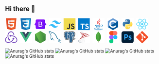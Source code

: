 ## Hi there 👋

<div>
  <img src="https://github.com/devicons/devicon/blob/master/icons/html5/html5-original.svg" title="HTML5" alt="HTML" width="40" height="40"/>&nbsp;
  <img src="https://github.com/devicons/devicon/blob/master/icons/css3/css3-original.svg"  title="CSS3" alt="CSS" width="40" height="40"/>&nbsp;
  <img src="https://github.com/devicons/devicon/blob/master/icons/bootstrap/bootstrap-original.svg"  title="BOOTSTRAP 5" alt="BOOTSTRAP" width="40" height="40"/>&nbsp;
  <img src="https://github.com/devicons/devicon/blob/master/icons/tailwindcss/tailwindcss-original.svg"  title="TAILWIND CSS" alt="TAILWINDCSS" width="40" height="40"/>&nbsp;
  <img src="https://github.com/devicons/devicon/blob/master/icons/javascript/javascript-original.svg" title="JavaScript" alt="JavaScript" width="40" height="40"/>&nbsp;
  <img src="https://github.com/devicons/devicon/blob/master/icons/typescript/typescript-original.svg" title="TypeScript" alt="TypeScript" width="40" height="40"/>&nbsp;
  <img src="https://github.com/devicons/devicon/blob/master/icons/java/java-original.svg" title="Java" alt="Java" width="40" height="40"/>&nbsp;
  <img src="https://github.com/devicons/devicon/blob/master/icons/c/c-original.svg" title="C" alt="C" width="40" height="40"/>&nbsp;
  <img src="https://github.com/devicons/devicon/blob/master/icons/python/python-original.svg" title="Python" alt="Python" width="40" height="40"/>&nbsp;
  <img src="https://github.com/devicons/devicon/blob/master/icons/react/react-original.svg" title="React" alt="React" width="40" height="40"/>&nbsp;
  <img src="https://github.com/devicons/devicon/blob/master/icons/redux/redux-original.svg" title="Redux" alt="Redux " width="40" height="40"/>&nbsp;
  <img src="https://github.com/devicons/devicon/blob/master/icons/vuejs/vuejs-original.svg" title="Vue" alt="Vue" width="40" height="40"/>&nbsp;
  <img src="https://github.com/devicons/devicon/blob/master/icons/nodejs/nodejs-original.svg" title="NodeJS" alt="NodeJS" width="40" height="40"/>&nbsp;
  <img src="https://github.com/devicons/devicon/blob/master/icons/mysql/mysql-original.svg" title="MySQL"  alt="MySQL" width="40" height="40"/>&nbsp;
  <img src="https://github.com/devicons/devicon/blob/master/icons/postgresql/postgresql-original.svg" title="POSTGRESQL"  alt="POSTGRESQL" width="40" height="40"/>&nbsp;
  <img src="https://github.com/devicons/devicon/blob/master/icons/microsoftsqlserver/microsoftsqlserver-original.svg" title="SQLSERVER"  alt="SQLSERVER" width="40" height="40"/>&nbsp;
  <img src="https://github.com/devicons/devicon/blob/master/icons/mongodb/mongodb-original.svg" title="MONGODB"  alt="MONGODB" width="40" height="40"/>&nbsp;
  <img src="https://github.com/devicons/devicon/blob/master/icons/figma/figma-original.svg" title="FIGMA"  alt="FIGMA" width="40" height="40"/>&nbsp;
  <img src="https://github.com/devicons/devicon/blob/master/icons/photoshop/photoshop-original.svg" title="PHOTOSHOP"  alt="PHOTOSHOP" width="40" height="40"/>&nbsp;
  <img src="https://github.com/devicons/devicon/blob/master/icons/git/git-original.svg" title="Git" **alt="Git" width="40" height="40"/>
</div>

![Anurag's GitHub stats](https://github-readme-stats.vercel.app/api?username=anuraghazra&hide=contribs,prs)
![Anurag's GitHub stats](https://github-readme-stats.vercel.app/api?username=anuraghazra&show=reviews,discussions_started,discussions_answered,prs_merged,prs_merged_percentage)
![Anurag's GitHub stats](https://github-readme-stats.vercel.app/api?username=anuraghazra&show_icons=true)
![Anurag's GitHub stats](https://github-readme-stats.vercel.app/api?username=anuraghazra&show_icons=true&theme=radical)
